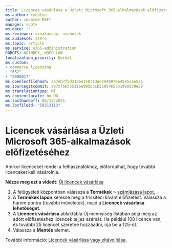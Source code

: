 ```yaml
---
title: Licencek vásárlása a Üzleti Microsoft 365-alkalmazások előfizetéséhez
ms.author: cmcatee
author: cmcatee-MSFT
manager: scotv
ms.date: ''
ms.reviewer: sinakassaw, nicholak
ms.audience: ITPro
ms.topic: article
ms.service: o365-administration
ROBOTS: NOINDEX, NOFOLLOW
localization_priority: Normal
ms.custom:
- commerce_licensing
- "652"
- "2000017"
ms.openlocfilehash: aa7eb7f5d3136e158c13ee2948979a4545cae5a5
ms.sourcegitcommit: ab75f66355116e995b3cb5505465b31989339e28
ms.translationtype: MT
ms.contentlocale: hu-HU
ms.lasthandoff: 08/13/2021
ms.locfileid: "58313113"
---
```

# <a name="how-to-buy-licenses-for-your-microsoft-365-apps-for-business-subscription"></a>Licencek vásárlása a Üzleti Microsoft 365-alkalmazások előfizetéséhez

Amikor licenceket rendel a felhasználókhoz, előfordulhat, hogy további licenceket kell vásárolnia.

**Nézze meg ezt a videót:** [Új licencek vásárlása](https://go.microsoft.com/fwlink/p/?linkid=2154857)
  
1. A felügyeleti központban válassza a **Termékek**  >  [számlázása lapot.](https://go.microsoft.com/fwlink/p/?linkid=842054)
2. A **Termékek lapon** keresse meg a frissíteni kívánt előfizetést. Válassza a három pontra (további műveletek), majd a **Licencek vásárlása lehetőséget.**
3. A **Licencek vásárlása**  ablaktábla Új  mennyiség listában adja meg az adott előfizetéshez licencek teljes számát. Ha például 100 licence van, és további 25 licencet szeretne hozzáadni, írja be a 125-öt.
4. Válassza a **Mentés** elemet.

További információ: [Licencek vásárlása vagy eltávolítása.](https://docs.microsoft.com/microsoft-365/commerce/licenses/buy-licenses)